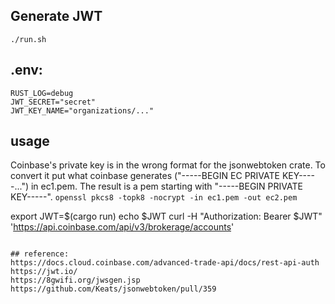 ## Generate JWT

```./run.sh```

## .env:
```
RUST_LOG=debug
JWT_SECRET="secret"
JWT_KEY_NAME="organizations/..."
```

## usage

Coinbase's private key is in the wrong format for the jsonwebtoken crate. To convert it put what coinbase generates 
("-----BEGIN EC PRIVATE KEY-----...") in ec1.pem. The result is a pem starting with "-----BEGIN PRIVATE KEY-----".
```openssl pkcs8 -topk8 -nocrypt -in ec1.pem -out ec2.pem```

export JWT=$(cargo run)
echo $JWT
curl -H "Authorization: Bearer $JWT" 'https://api.coinbase.com/api/v3/brokerage/accounts'

```

## reference:
https://docs.cloud.coinbase.com/advanced-trade-api/docs/rest-api-auth
https://jwt.io/
https://8gwifi.org/jwsgen.jsp
https://github.com/Keats/jsonwebtoken/pull/359


